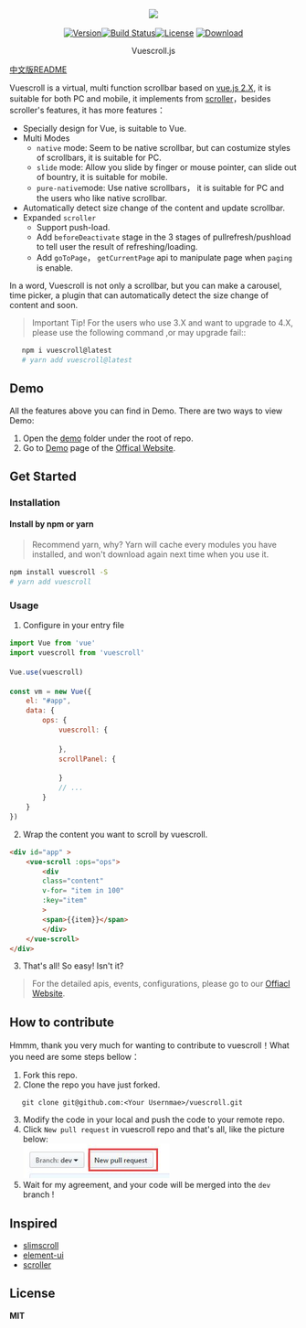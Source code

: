 
 
  <p align="center"><a href="https://wangyi7099.github.io/vuescrolljs/zh/"><img width="100" src="https://wangyi7099.github.io/vuescrolljs/logo.png" /></a></p>
<p align="center">
  <a href="https://www.npmjs.com/package/vuescroll"><img src="https://img.shields.io/npm/v/vuescroll.svg" alt="Version"></a><a href="https://circleci.com/gh/wangyi7099/vuescroll/tree/dev"><img src="https://img.shields.io/circleci/project/wangyi7099/vuescroll/dev.svg" alt="Build Status"></a><a href="https://www.npmjs.com/package/vuescroll"><img src="https://img.shields.io/npm/l/vuescroll.svg" alt="License"></a>
<a href="https://www.npmjs.com/package/vuescroll"><img src="https://img.shields.io/npm/dm/vuescroll.svg" alt="Download"></a>
</p>
<p align="center">Vuescroll.js</p>

[中文版README](https://github.com/wangyi7099/vuescroll/blob/dev/README-ZH.md)

Vuescroll is a virtual, multi function scrollbar based on [vue.js 2.X](https://github.com/vuejs/vue),  it is suitable for both PC and mobile, it implements from [scroller](https://github.com/pbakaus/scroller)，besides scroller's features, it has more features：
- Specially design for Vue, is suitable to Vue.
- Multi Modes
    - `native` mode:  Seem to be native scrollbar, but can costumize styles of scrollbars, it is suitable for PC. 
    - `slide` mode: Allow you slide by finger or mouse pointer, can slide out of bountry, it is suitable for mobile.
    - `pure-native`mode: Use native scrollbars， it is suitable for PC and the users who like native scrollbar.
- Automatically detect size change of the content and update scrollbar.
- Expanded `scroller`
    - Support push-load.
    - Add `beforeDeactivate` stage in the 3 stages of pullrefresh/pushload to tell user the result of refreshing/loading.  
    - Add `goToPage`， `getCurrentPage` api to manipulate page when `paging` is enable.

In a word, Vuescroll is not only a scrollbar, but you can make a carousel, time picker, a plugin that can automatically detect the size change of content and soon.

> Important Tip! For the users who use 3.X and want to upgrade to 4.X, please use the following command ,or may upgrade fail::
```bash
   npm i vuescroll@latest
   # yarn add vuescroll@latest
```
## Demo
All the features above you can find in Demo. There are two ways to view Demo:
1. Open the [demo](https://github.com/wangyi7099/vuescroll/tree/dev/demo) folder under the root of repo.
2. Go to [Demo](https://wangyi7099.github.io/vuescrolljs/Demo/) page of the [Offical Website](https://wangyi7099.github.io/vuescrolljs/).
## Get Started
### Installation
#### Install by npm or yarn
> Recommend yarn, why? Yarn will cache every modules you have installed, and won't download again next time when you use it.
```bash
npm install vuescroll -S
# yarn add vuescroll
```
### Usage
1. Configure in your entry file

```javascript
import Vue from 'vue' 
import vuescroll from 'vuescroll'

Vue.use(vuescroll)

const vm = new Vue({
    el: "#app",
    data: {
        ops: {
            vuescroll: {

            },
            scrollPanel: {
                
            }
            // ...
        }
    }
})
```
2. Wrap the content you want to scroll by vuescroll.
```html
<div id="app" >
    <vue-scroll :ops="ops">
        <div 
        class="content"
        v-for= "item in 100"
        :key="item"
        >
        <span>{{item}}</span>
        </div>
    </vue-scroll>
</div>
``` 
3. That's all! So easy! Isn't it?

> For the detailed apis, events, configurations, please go to our [Offiacl Website](https://wangyi7099.github.io/vuescrolljs/).


## How to contribute

Hmmm, thank you very much for wanting to contribute to vuescroll！What you need are some steps bellow：
1. Fork this repo.
2. Clone the repo you have just forked.
```base
   git clone git@github.com:<Your Usernmae>/vuescroll.git
```
3. Modify the code in your local and push the code to your remote repo.
3. Click `New pull request` in vuescroll repo and that's all, like the picture below:<br /><img src="https://github.com/wangyi7099/pictureCdn/blob/master/allPic/others/pr.jpg?raw=true" /> 
4. Wait for my agreement, and your code will be merged into the `dev` branch !

## Inspired

* [slimscroll](https://github.com/rochal/jQuery-slimScroll)
* [element-ui](https://github.com/ElemeFE/element/tree/dev/packages/scrollbar/src)
* [scroller](https://github.com/pbakaus/scroller)

## License

**MIT** 